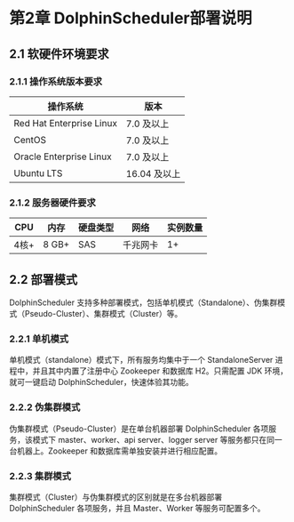 # 第2章 DolphinScheduler部署说明

## 2.1 软硬件环境要求

### 2.1.1 操作系统版本要求

| 操作系统                 | 版本 |
| ---------------------------------- | -------------- |
| Red Hat Enterprise Linux | 7.0 及以上     |
| CentOS                   | 7.0 及以上     |
| Oracle Enterprise Linux  | 7.0 及以上     |
| Ubuntu LTS               | 16.04 及以上   |

### 2.1.2 服务器硬件要求

| CPU  | 内存  | 硬盘类型 | 网络     | 实例数量 |
| ---- | ----- | -------- | -------- | -------- |
| 4核+ | 8 GB+ | SAS      | 千兆网卡 | 1+       |

## 2.2 部署模式

DolphinScheduler 支持多种部署模式，包括单机模式（Standalone）、伪集群模式（Pseudo-Cluster）、集群模式（Cluster）等。

### 2.2.1 单机模式

单机模式（standalone）模式下，所有服务均集中于一个 StandaloneServer 进程中，并且其中内置了注册中心 Zookeeper 和数据库 H2。只需配置 JDK 环境，就可一键启动 DolphinScheduler，快速体验其功能。

### 2.2.2 伪集群模式

伪集群模式（Pseudo-Cluster）是在单台机器部署 DolphinScheduler 各项服务，该模式下 master、worker、api server、logger server 等服务都只在同一台机器上。Zookeeper 和数据库需单独安装并进行相应配置。

### 2.2.3 集群模式

集群模式（Cluster）与伪集群模式的区别就是在多台机器部署 DolphinScheduler 各项服务，并且 Master、Worker 等服务可配置多个。


